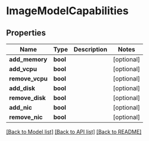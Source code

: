 # ImageModelCapabilities

## Properties
Name | Type | Description | Notes
------------ | ------------- | ------------- | -------------
**add_memory** | **bool** |  | [optional] 
**add_vcpu** | **bool** |  | [optional] 
**remove_vcpu** | **bool** |  | [optional] 
**add_disk** | **bool** |  | [optional] 
**remove_disk** | **bool** |  | [optional] 
**add_nic** | **bool** |  | [optional] 
**remove_nic** | **bool** |  | [optional] 

[[Back to Model list]](../README.md#documentation-for-models) [[Back to API list]](../README.md#documentation-for-api-endpoints) [[Back to README]](../README.md)


